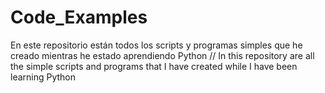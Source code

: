 # Code_Examples
En este repositorio están todos los scripts y programas simples que he creado mientras he estado aprendiendo Python // In this repository are all the simple scripts and programs that I have created while I have been learning Python
